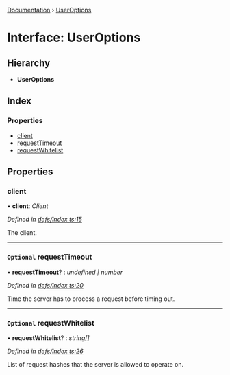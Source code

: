 [Documentation](../README.md) › [UserOptions](useroptions.md)

# Interface: UserOptions

## Hierarchy

* **UserOptions**

## Index

### Properties

* [client](useroptions.md#client)
* [requestTimeout](useroptions.md#optional-requesttimeout)
* [requestWhitelist](useroptions.md#optional-requestwhitelist)

## Properties

###  client

• **client**: *Client*

*Defined in [defs/index.ts:15](https://github.com/badbatch/graphql-box/blob/1f1b3ae4/packages/server/src/defs/index.ts#L15)*

The client.

___

### `Optional` requestTimeout

• **requestTimeout**? : *undefined | number*

*Defined in [defs/index.ts:20](https://github.com/badbatch/graphql-box/blob/1f1b3ae4/packages/server/src/defs/index.ts#L20)*

Time the server has to process a request before timing out.

___

### `Optional` requestWhitelist

• **requestWhitelist**? : *string[]*

*Defined in [defs/index.ts:26](https://github.com/badbatch/graphql-box/blob/1f1b3ae4/packages/server/src/defs/index.ts#L26)*

List of request hashes that the server is allowed to
operate on.
